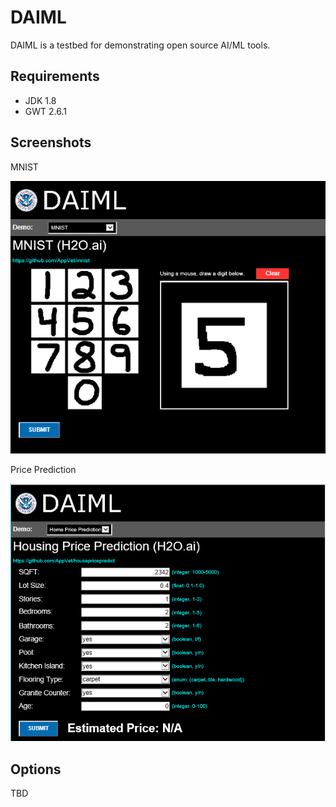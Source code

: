 # DAIML

DAIML is a testbed for demonstrating open source AI/ML tools.

## Requirements

* JDK 1.8
* GWT 2.6.1

## Screenshots

MNIST

![MNIST](war/images/screenshot-mnist.png)

Price Prediction

![HousePricePredict](war/images/screenshot-predict.png)

## Options

TBD